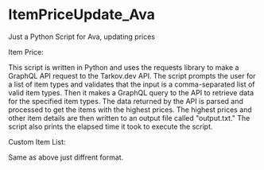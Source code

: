 # ItemPriceUpdate_Ava
Just a Python Script for Ava, updating prices 


Item Price:

This script is written in Python and uses the requests library to make a GraphQL API request to the Tarkov.dev API. The script prompts the user for a list of item types and validates that the input is a comma-separated list of valid item types. Then it makes a GraphQL query to the API to retrieve data for the specified item types. The data returned by the API is parsed and processed to get the items with the highest prices. The highest prices and other item details are then written to an output file called "output.txt." The script also prints the elapsed time it took to execute the script.

Custom Item List:

Same as above just diffrent format.
